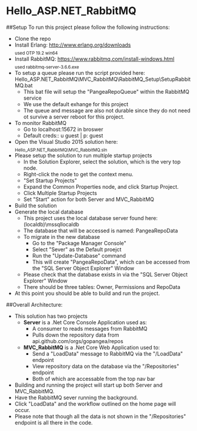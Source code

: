 # Hello_ASP.NET_RabbitMQ

##Setup
To run this project please follow the following instructions:
- Clone the repo
- Install Erlang: http://www.erlang.org/downloads <br>
<sub>used OTP 19.2 win64</sub> 
- Install RabbitMQ: https://www.rabbitmq.com/install-windows.html <br>
<sub>used rabbitmq-server-3.6.6.exe</sub> 
- To setup a queue please run the script provided here: 
Hello_ASP.NET_RabbitMQ\MVC_RabbitMQ\RabbitMQ_Setup\SetupRabbitMQ.bat
  - This bat file will setup the "PangeaRepoQueue" within the RabbitMQ service
  - We use the default exhange for this project   
  - The queue and message are also not durable since they do not need ot survive a server reboot for this project.
- To monitor RabbitMQ 
	- Go to localhost:15672 in broswer
	- Default creds:: u guest | p: guest
-  Open the Visual Studio 2015 solution here:
<sub>Hello_ASP.NET_RabbitMQ\MVC_RabbitMQ.sln</sub>
- Please setup the solution to run multiple startup projects 
	- In the Solution Explorer, select the solution, which is the very top node.
	- Right-click the node to get the context menu.
	- "Set Startup Projects"
	- Expand the Common Properties node, and click Startup Project.
	- Click Multiple Startup Projects
	- Set "Start" action for both Server and MVC_RabbitMQ
- Build the solution
- Generate the local database
	- This project uses the local database server found here: (localdb)\mssqllocaldb
	- The database that will be accessed is named: PangeaRepoData
	- To migrate in the new database
		- Go to the "Package Manager Console"
		- Select "Sever" as the Default proejct
		- Run the "Update-Database" command
		- This will create "PangeaRepoData", which can be accessed from the "SQL Server Object Explorer" Window
	- Please check that the database exists in via the "SQL Server Object Explorer" Window
	- There should be three tables: Owner, Permissions and RepoData
- At this point you should be able to build and run the project.

##Overall Architecture:
- This solution has two projects
	- **Server** is a .Net Core Console Application used as:
		- A consumer to reads messages from RabbitMQ
		- Pulls down the repository data from  api.github.com/orgs/gopangea/repos 
	- **MVC_RabbitMQ** is a .Net Core Web Application used to:
		- Send a "LoadData" message to RabbitMQ via the "/LoadData" endpoint
		- View repository data on the database via the "/Repositories" endpoint
		- Both of which are accessable from the top nav bar
- Building and running the project will start up both Server and MVC_RabbitMQ.
- Have the RabbitMQ sever running the background.
- Click "LoadData" and the workflow outlined on the home page will occur.
- Please note that though all the data is not shown in the "/Repositories" endpoint is all there in the code.
